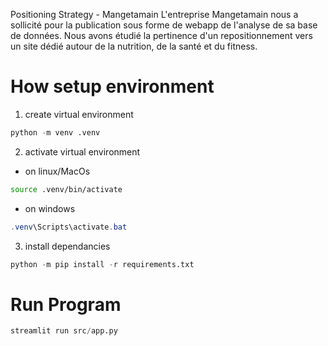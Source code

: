 Positioning Strategy - Mangetamain
L'entreprise Mangetamain nous a sollicité pour la publication sous forme de webapp de l'analyse de sa base de données. 
Nous avons étudié la pertinence d'un repositionnement vers un site dédié autour de la nutrition, de la santé et du fitness.



# How setup environment
1. create virtual environment
```python
python -m venv .venv
```

2. activate virtual environment
- on linux/MacOs
```bash
source .venv/bin/activate
```

-   on windows
``` powershell
.venv\Scripts\activate.bat
```

3. install dependancies
```python
python -m pip install -r requirements.txt
```

# Run Program
```python
streamlit run src/app.py
```



